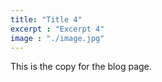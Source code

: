 ```yaml
---
title: "Title 4"
excerpt : "Excerpt 4"
image : "./image.jpg"
---
```


This is the copy for the blog page.